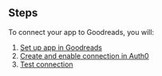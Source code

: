 ## Steps

To connect your app to Goodreads, you will:

1. [Set up app in Goodreads](#set-up-app-in-goodreads)
2. [Create and enable connection in Auth0](#create-and-enable-connection-in-auth0)
3. [Test connection](#test-connection)
